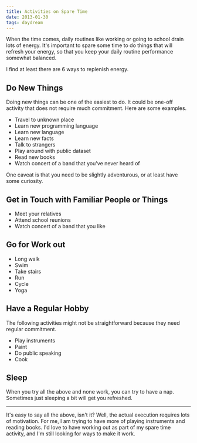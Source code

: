 ```yaml
---
title: Activities on Spare Time
date: 2013-01-30
tags: daydream
---
```


When the time comes, daily routines like working or going to school drain lots of energy.
It's important to spare some time to do things that will refresh your energy, so that you keep
your daily routine performance somewhat balanced.

I find at least there are 6 ways to replenish energy.


## Do New Things

Doing new things can be one of the easiest to do. It could be one-off activity that
does not require much commitment. Here are some examples.

- Travel to unknown place
- Learn new programming language
- Learn new language
- Learn new facts
- Talk to strangers
- Play around with public dataset
- Read new books
- Watch concert of a band that you've never heard of

One caveat is that you need to be slightly adventurous, or at least have some curiosity.

## Get in Touch with Familiar People or Things

- Meet your relatives
- Attend school reunions
- Watch concert of a band that you like

## Go for Work out

- Long walk
- Swim
- Take stairs
- Run
- Cycle
- Yoga

## Have a Regular Hobby

The following activities might not be straightforward because they need regular commitment.

- Play instruments
- Paint
- Do public speaking
- Cook

## Sleep

When you try all the above and none work, you can try to have a nap.
Sometimes just sleeping a bit will get you refreshed.

<hr/>

It's easy to say all the above, isn't it? Well, the actual execution requires lots of motivation.
For me, I am trying to have more of playing instruments
and reading books. I'd love to have working out as part of my spare time activity, and I'm still
looking for ways to make it work.

